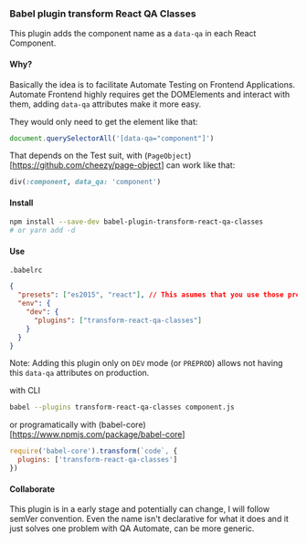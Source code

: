 ### Babel plugin transform React QA Classes

This plugin adds the component name as a `data-qa` in each React Component.

#### Why?

Basically the idea is to facilitate Automate Testing on Frontend Applications.
Automate Frontend highly requires get the DOMElements and interact with them, adding `data-qa` attributes make it more easy. 

They would only need to get the element like that:

```js
document.querySelectorAll('[data-qa="component"]')
```

That depends on the Test suit, with (`PageObject`)[https://github.com/cheezy/page-object] can work like that:

```ruby
div(:component, data_qa: 'component')
```

#### Install
```bash
npm install --save-dev babel-plugin-transform-react-qa-classes
# or yarn add -d
```

#### Use
`.babelrc`
```json
{
  "presets": ["es2015", "react"], // This asumes that you use those presets
  "env": {
    "dev": {
      "plugins": ["transform-react-qa-classes"]
    }
  }
}
```

Note: Adding this plugin only on `DEV` mode (or `PREPROD`) allows not having this `data-qa` attributes on production.

with CLI

```bash
babel --plugins transform-react-qa-classes component.js
```

or programatically with (babel-core)[https://www.npmjs.com/package/babel-core]

```js
require('babel-core').transform(`code`, {
  plugins: ['transform-react-qa-classes']
})
```

#### Collaborate

This plugin is in a early stage and potentially can change, I will follow semVer convention.
Even the name isn't declarative for what it does and it just solves one problem with QA Automate, can be more generic.
